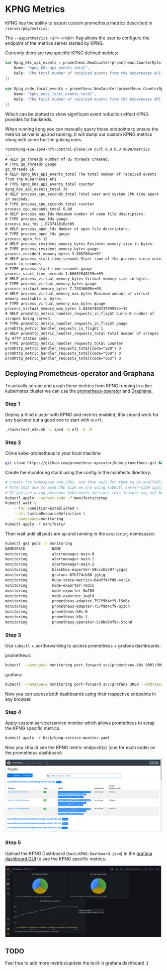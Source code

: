 # KPNG Metrics

KPNG has the ability to export custom prometheus metrics described in
`/server/pkg/metrics`.

The `--exportMetrics <IP>:<PORT>` flag allows the user to configure the endpoint of the
metrics server started by KPNG.

Currently there are two specific KPNG defined metrics:

```go
var Kpng_k8s_api_events = prometheus.NewCounter(prometheus.CounterOpts{
	Name: "kpng_k8s_api_events_total",
	Help: "The total number of received events from the Kubernetes API",
})

var Kpng_node_local_events = prometheus.NewCounter(prometheus.CounterOpts{
	Name: "kpng_node_local_events_total",
	Help: "The total number of received events from the Kubernetes API for a given node",
})
```

Which can be plotted to show significant event reduction effect KPNG provides for
backends.

When running kpng you can manually query those endpoints to ensure the metrics
server is up and running. It will dump our custom KPNG metrics along with some
built-in golang ones.

```
root@kpng-e2e-ipv4-nft-control-plane:/# curl 0.0.0.0:9090/metrics
...
# HELP go_threads Number of OS threads created.
# TYPE go_threads gauge
go_threads 16
# HELP kpng_k8s_api_events_total The total number of received events from the Kubernetes API
# TYPE kpng_k8s_api_events_total counter
kpng_k8s_api_events_total 38
# HELP process_cpu_seconds_total Total user and system CPU time spent in seconds.
# TYPE process_cpu_seconds_total counter
process_cpu_seconds_total 0.09
# HELP process_max_fds Maximum number of open file descriptors.
# TYPE process_max_fds gauge
process_max_fds 1.073741816e+09
# HELP process_open_fds Number of open file descriptors.
# TYPE process_open_fds gauge
process_open_fds 12
# HELP process_resident_memory_bytes Resident memory size in bytes.
# TYPE process_resident_memory_bytes gauge
process_resident_memory_bytes 3.5057664e+07
# HELP process_start_time_seconds Start time of the process since unix epoch in seconds.
# TYPE process_start_time_seconds gauge
process_start_time_seconds 1.66602840299e+09
# HELP process_virtual_memory_bytes Virtual memory size in bytes.
# TYPE process_virtual_memory_bytes gauge
process_virtual_memory_bytes 7.73316608e+08
# HELP process_virtual_memory_max_bytes Maximum amount of virtual memory available in bytes.
# TYPE process_virtual_memory_max_bytes gauge
process_virtual_memory_max_bytes 1.8446744073709552e+19
# HELP promhttp_metric_handler_requests_in_flight Current number of scrapes being served.
# TYPE promhttp_metric_handler_requests_in_flight gauge
promhttp_metric_handler_requests_in_flight 1
# HELP promhttp_metric_handler_requests_total Total number of scrapes by HTTP status code.
# TYPE promhttp_metric_handler_requests_total counter
promhttp_metric_handler_requests_total{code="200"} 0
promhttp_metric_handler_requests_total{code="500"} 0
promhttp_metric_handler_requests_total{code="503"} 0
```

## Deploying Prometheus-operator and Graphana

To actually scrape and graph these metrics from KPNG running in a live kubernetes
cluster we can use the [prometheus-operator](https://prometheus-operator.dev/) and [Graphana](https://grafana.com/).

### Step 1

Deploy a Kind cluster with KPNG and metrics enabled, this should work for any
backend but a good one to start with is `nft`.

```bash
./hack/test_e2e.sh -i ipv4 -b nft -d -M
```

### Step 2

Clone kube-prometheus to your local machine:

```bash
git clone https://github.com/prometheus-operator/kube-prometheus.git && cd kube-prometheus
```

Create the monitoring stack using the config in the manifests directory:

```bash
# Create the namespace and CRDs, and then wait for them to be available before creating the remaining resources
# Note that due to some CRD size we are using kubectl server-side apply feature which is generally available since kubernetes 1.22.
# If you are using previous kubernetes versions this feature may not be available and you would need to use kubectl create instead.
kubectl apply --server-side -f manifests/setup
kubectl wait \
	--for condition=Established \
	--all CustomResourceDefinition \
	--namespace=monitoring
kubectl apply -f manifests/
```

Then wait until all pods are up and running in the `monitoring` namespace:

```bash
kubectl get pods -n monitoring 
NAMESPACE            NAME                                                      READY   STATUS    RESTARTS   AGE
monitoring           alertmanager-main-0                                       2/2     Running   0          105s
monitoring           alertmanager-main-1                                       2/2     Running   0          105s
monitoring           alertmanager-main-2                                       2/2     Running   0          105s
monitoring           blackbox-exporter-59cccb5797-gzgcq                        3/3     Running   0          114s
monitoring           grafana-67b774cb88-jgkjg                                  1/1     Running   0          113s
monitoring           kube-state-metrics-648ff47fd6-4vr2x                       3/3     Running   0          113s
monitoring           node-exporter-7mdc5                                       2/2     Running   0          113s
monitoring           node-exporter-8w765                                       2/2     Running   0          113s
monitoring           node-exporter-jwql8                                       2/2     Running   0          113s
monitoring           prometheus-adapter-757f9b4cf9-l5d6z                       1/1     Running   0          113s
monitoring           prometheus-adapter-757f9b4cf9-qxz6h                       1/1     Running   0          113s
monitoring           prometheus-k8s-0                                          2/2     Running   0          103s
monitoring           prometheus-k8s-1                                          2/2     Running   0          103s
monitoring           prometheus-operator-5c8bd94f8c-5tqn8                      2/2     Running   0          112s
```

### Step 3

Use `kubectl` + portforwarding to access prometheus + grafana dashboards:

prometheus:

```bash
kubectl --namespace monitoring port-forward svc/prometheus-k8s 9091:9090 --address='0.0.0.0'
```

grafana:

```bash
kubectl --namespace monitoring port-forward svc/grafana 3000 --address='0.0.0.0'
```

Now you can access both dashboards using their respective endpoints in any browser.

### Step 4

Apply custom service/service monitor which allows prometheus to scrap the KPNG
specific metrics.

```bash
kubectl apply -f hack/kpng-service-monitor.yaml
```

Now you should see the KPNG metric endpoint(s) (one for each node) on the prometheus dashboard:

![](prometheus-kpng.png)

### Step 5

Upload the KPNG Dashboard (`hack/KPNG-Dashboard.json`) in the [grafana dashboard GUI](https://grafana.com/docs/grafana/v9.0/dashboards/export-import/)
to see the KPNG specific metrics.

![](grafana-kpng.png)

## TODO

Feel free to add more metrics/update the built in grafana dashboard :)